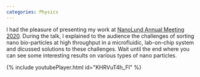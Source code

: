 ```yaml
---
categories: Physics
---
```

I had the pleasure of presenting my work at [NanoLund Annual Meeting 2020](https://www.nano.lu.se/calendar/annual-meeting-2020). During the talk, I explained to the audience the challenges of sorting nano bio-particles at high throughput in a microfluidic, lab-on-chip system and dicussed solutions to these challenges. Wait until the end where you can see some interesting results on various types of nano particles.

{% include youtubePlayer.html id="KHRVuT4h_FI" %}
